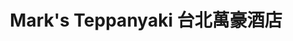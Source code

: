 ---
title: "Mark's Teppanyaki 台北萬豪酒店"
description: "Mark's Teppanyaki 台北萬豪酒店"
layout: shop
keywords:
  - 美食競賽
  - 台灣美食
  - 美食精選
datePublished: "2025-06-30"
dateModified: "2025-07-05"
city: "台北市"
district: "中山區"
address: "台北市中山區樂群二路199號2樓"
phone: "0221757952"
geo: "25.08019849946195, 121.55922599189469"
google_map: "https://maps.app.goo.gl/YcyxMsJWo8mdDjKF8"
footinder: "https://footinder.com.tw/%e5%8f%b0%e5%8c%97%e5%b8%82%e4%b8%ad%e5%b1%b1%e5%8d%80/8940/"
official: "https://www.taipeimarriott.com.tw/websev?cat=page&id=4"
award:
  - name: "500盤"
    year: "2024"
    entries:
      - dishes:
          - "美國頂級沙朗牛肉捲,生蠔"

---